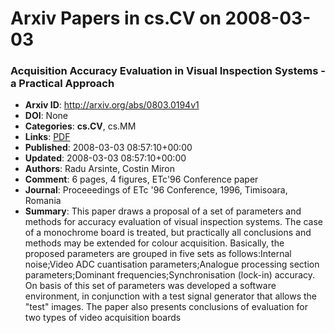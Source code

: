# Arxiv Papers in cs.CV on 2008-03-03
### Acquisition Accuracy Evaluation in Visual Inspection Systems - a Practical Approach
- **Arxiv ID**: http://arxiv.org/abs/0803.0194v1
- **DOI**: None
- **Categories**: **cs.CV**, cs.MM
- **Links**: [PDF](http://arxiv.org/pdf/0803.0194v1)
- **Published**: 2008-03-03 08:57:10+00:00
- **Updated**: 2008-03-03 08:57:10+00:00
- **Authors**: Radu Arsinte, Costin Miron
- **Comment**: 6 pages, 4 figures, ETc'96 Conference paper
- **Journal**: Proceeedings of ETc '96 Conference, 1996, Timisoara, Romania
- **Summary**: This paper draws a proposal of a set of parameters and methods for accuracy evaluation of visual inspection systems. The case of a monochrome board is treated, but practically all conclusions and methods may be extended for colour acquisition. Basically, the proposed parameters are grouped in five sets as follows:Internal noise;Video ADC cuantisation parameters;Analogue processing section parameters;Dominant frequencies;Synchronisation (lock-in) accuracy. On basis of this set of parameters was developed a software environment, in conjunction with a test signal generator that allows the "test" images. The paper also presents conclusions of evaluation for two types of video acquisition boards



